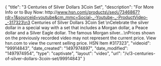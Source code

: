 {
    "title": "3 Centuries of Silver Dollars 3Coin Set",
    "description": "For More Info or to Buy Now: http:\/\/www.hsn.com\/products\/seo\/7346867?rdr=1&sourceid=youtube&cm_mmc=Social-_-Youtube-_-ProductVideo-_-317323\n3 Centuries of Silver Dollars 3Coin Set \nCelebrate the silver dollar in a special way with a set that includes a Morgan dollar, a Peace dollar and a Silver Eagle dollar. The famous Morgan silver...\nPrices shown on the previously recorded video may not represent the current price.  View hsn.com to view the current selling price. HSN Item #317323",
    "videoid": "99914843",
    "date_created": "1497974897",
    "date_modified": "1497974954",
    "type": "captivate",
    "layout": "video",
    "url": "\/v\/3-centuries-of-silver-dollars-3coin-set\/99914843"
}
